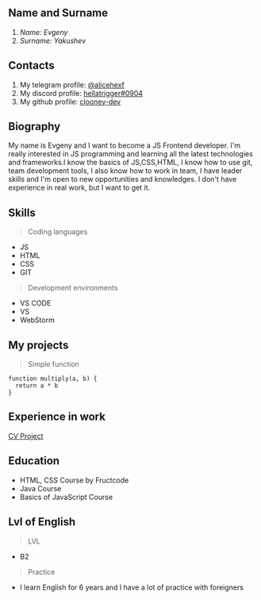 ## **Name and Surname**
1. *Name: Evgeny*
2. *Surname: Yakushev*
## **Contacts**
1. My telegram profile: [@alicehexf](https://t.me/alicehexf)
2. My discord profile: [hellatrigger#0904](https://discordapp.com/users/919484999001067540/)
3. My github profile: [clooney-dev](https://github.com/Clooney-dev)
## **Biography**
My name is Evgeny and I want to become a JS Frontend developer. I'm really interested in JS programming and learning all the latest technologies and frameworks.I know the basics of JS,CSS,HTML, I know how to use git, team development tools, I also know how to work in team, I have leader skills and I'm open to new opportunities and knowledges. I don't have experience in real work, but I want to get it.
## **Skills**
> Coding languages
+ JS
+ HTML
+ CSS
+ GIT
> Development environments
+ VS CODE
+ VS
+ WebStorm
## **My projects**
> Simple function
```
function multiply(a, b) {
  return a * b
} ​
```
## **Experience in work**
[CV Project](https://github.com/Clooney-dev/rsschool-cv)
## **Education**
+ HTML, CSS Course by Fructcode
+ Java Course
+ Basics of JavaScript Course
## **Lvl of English**
> LVL
+ B2
> Practice
+ I learn English for 6 years and I have a lot of practice with foreigners
